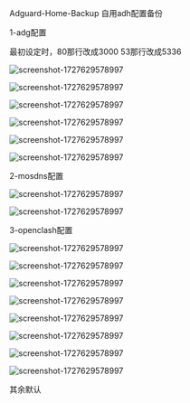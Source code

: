 Adguard-Home-Backup
自用adh配置备份

1-adg配置

最初设定时，80那行改成3000  53那行改成5336

![screenshot-1727629578997](https://github.com/user-attachments/assets/51246143-031d-4206-8ca8-322bf489714b)

![screenshot-1727629578997](https://github.com/user-attachments/assets/2f75eb26-c998-427b-ab62-4b915bbff3d2)

![screenshot-1727629578997](https://github.com/user-attachments/assets/a506bf6b-b890-4693-bed5-555510cd099d)

![screenshot-1727629578997](https://github.com/user-attachments/assets/8b3539d5-97b0-4df2-8dfc-464cd1a9105d)

![screenshot-1727629578997](https://github.com/user-attachments/assets/3e860571-cc72-460e-965a-de6d8d5c2c5f)

![screenshot-1727629578997](https://github.com/user-attachments/assets/d22c1c7d-3b03-42f4-9287-d8c187c91fdf)

2-mosdns配置

![screenshot-1727629578997](https://github.com/user-attachments/assets/add3a14c-6855-4744-8f90-ebe2316a973b)

![screenshot-1727629578997](https://github.com/user-attachments/assets/298a657c-569b-4701-b566-c5a41aab0d87)

3-openclash配置

![screenshot-1727629578997](https://github.com/user-attachments/assets/59706147-3269-4b12-8688-4eeeb25b17af)

![screenshot-1727629578997](https://github.com/user-attachments/assets/29425d63-13b0-44dd-bc9e-e1787b6d0f6a)

![screenshot-1727629578997](https://github.com/user-attachments/assets/7664a901-0757-4145-8094-4b332c55deb1)

![screenshot-1727629578997](https://github.com/user-attachments/assets/74ffc48d-571c-415d-b1ea-90d643ad5c79)

![screenshot-1727629578997](https://github.com/user-attachments/assets/ae152635-30b3-47ce-b4b1-10091b0713f7)

![screenshot-1727629578997](https://github.com/user-attachments/assets/be8f8170-1623-4180-8825-044903f2a0f4)

![screenshot-1727629578997](https://github.com/user-attachments/assets/f5e2900c-c475-4eb2-b23e-45febbfabadc)

![screenshot-1727629578997](https://github.com/user-attachments/assets/c6ab21d1-4a1a-4105-b36e-9c3eccd17b90)

其余默认

